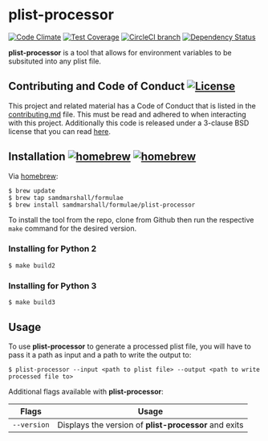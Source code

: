 plist-processor
===============

[![Code Climate](https://img.shields.io/codeclimate/github/samdmarshall/plist-processor.svg)](https://codeclimate.com/github/samdmarshall/plist-processor)
[![Test Coverage](https://img.shields.io/codeclimate/coverage/github/samdmarshall/plist-processor.svg)](https://codeclimate.com/github/samdmarshall/plist-processor/coverage)
[![CircleCI branch](https://img.shields.io/circleci/project/samdmarshall/plist-processor/develop.svg)](https://circleci.com/gh/samdmarshall/plist-processor/tree/develop)
[![Dependency Status](https://dependencyci.com/github/samdmarshall/plist-processor/badge)](https://dependencyci.com/github/samdmarshall/plist-processor)

**plist-processor** is a tool that allows for environment variables to be subsituted into any plist file.


## Contributing and Code of Conduct [![License](https://img.shields.io/badge/License-3--Clause%20BSD-blue.svg)](./LICENSE)
This project and related material has a Code of Conduct that is listed in the [contributing.md](./contributing.md) file. This must be read and adhered to when interacting with this project. Additionally this code is released under a 3-clause BSD license that you can read [here](./LICENSE).

## Installation [![homebrew](https://img.shields.io/badge/homebrew-v1.1-brightgreen.svg)](https://github.com/samdmarshall/homebrew-formulae) [![homebrew](https://img.shields.io/badge/homebrew-HEAD-orange.svg)](https://github.com/samdmarshall/homebrew-formulae)
Via [homebrew](http://brew.sh):

	$ brew update
	$ brew tap samdmarshall/formulae
	$ brew install samdmarshall/formulae/plist-processor

To install the tool from the repo, clone from Github then run the respective `make` command for the desired version.

### Installing for Python 2

	$ make build2

### Installing for Python 3

	$ make build3


## Usage
To use **plist-processor** to generate a processed plist file, you will have to pass it a path as input and a path to write the output to:

	$ plist-processor --input <path to plist file> --output <path to write processed file to>

Additional flags available with **plist-processor**:

   Flags | Usage
-------------------|-----------------------------------------------------------
`--version`        | Displays the version of **plist-processor** and exits

